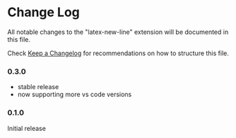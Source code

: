 # Change Log

All notable changes to the "latex-new-line" extension will be documented in this file.

Check [Keep a Changelog](http://keepachangelog.com/) for recommendations on how to structure this file.

### 0.3.0
- stable release
- now supporting more vs code versions
### 0.1.0

Initial release
